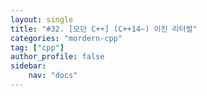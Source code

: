 ```yaml
---
layout: single
title: "#32. [모던 C++] (C++14~) 이진 리터럴"
categories: "mordern-cpp"
tag: ["cpp"]
author_profile: false
sidebar: 
    nav: "docs"
---
```




